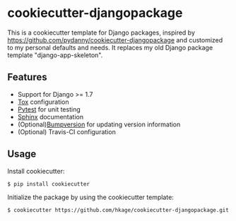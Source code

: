 # cookiecutter-djangopackage

This is a cookiecutter template for Django packages, inspired by https://github.com/pydanny/cookiecutter-djangopackage and customized to my personal defaults and needs. It replaces my old Django package template "django-app-skeleton".

## Features

* Support for Django >= 1.7
* [Tox](https://tox.readthedocs.io/en/latest/) configuration
* [Pytest](http://pytest.org/latest/) for unit testing
* [Sphinx](http://www.sphinx-doc.org/en/stable/) documentation
* (Optional)[Bumpversion](https://github.com/peritus/bumpversion) for updating version information
* (Optional) Travis-CI configuration

## Usage

Install cookiecutter:

    $ pip install cookiecutter

Initialize the package by using the cookiecutter template:

    $ cookiecutter https://github.com/hkage/cookiecutter-djangopackage.git
